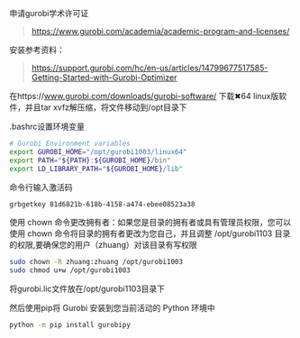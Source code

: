 申请gurobi学术许可证
>https://www.gurobi.com/academia/academic-program-and-licenses/   

安装参考资料：
> https://support.gurobi.com/hc/en-us/articles/14799677517585-Getting-Started-with-Gurobi-Optimizer  

在https://www.gurobi.com/downloads/gurobi-software/ 下载✖64 linux版软件，并且tar xvfz解压缩，将文件移动到/opt目录下

.bashrc设置环境变量
```bash
# Gurobi Environment variables
export GUROBI_HOME="/opt/gurobi1003/linux64"
export PATH="${PATH}:${GUROBI_HOME}/bin"
export LD_LIBRARY_PATH="${GUROBI_HOME}/lib"
```
命令行输入激活码
```bash
grbgetkey 81d6821b-618b-4158-a474-ebee08523a38
```

使用 chown 命令更改拥有者：如果您是目录的拥有者或具有管理员权限，您可以使用 chown 命令将目录的拥有者更改为您自己，并且调整 /opt/gurobi1103 目录的权限,要确保您的用户（zhuang）对该目录有写权限
```bash
sudo chown -R zhuang:zhuang /opt/gurobi1003
sudo chmod u+w /opt/gurobi1003
```
将gurobi.lic文件放在/opt/gurobi1103目录下

然后使用pip将 Gurobi 安装到您当前活动的 Python 环境中
```bash
python -m pip install gurobipy
```



